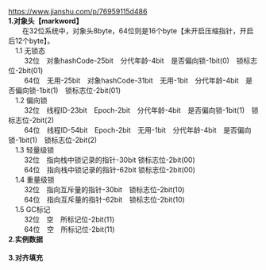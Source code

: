 https://www.jianshu.com/p/76959115d486   
**1.对象头【markword】**  
　　在32位系统中，对象头8byte，64位则是16个byte【未开启压缩指针，开启后12个byte】。  
　1.1 无锁态  
　　 32位　对象hashCode-25bit　分代年龄-4bit　是否偏向锁-1bit(0)　锁标志位-2bit(01)         
　　 64位　无用-25bit　对象hashCode-31bit　无用-1bit　分代年龄-4bit　是否偏向锁-1bit(1)　锁标志位-2bit(01)  
　1.2 偏向锁  
　　 32位　线程ID-23bit　Epoch-2bit　分代年龄-4bit　是否偏向锁-1bit(1)　锁标志位-2bit(2)  
　　 64位　线程ID-54bit　Epoch-2bit　无用-1bit　分代年龄-4bit　是否偏向锁-1bit(1)　锁标志位-2bit(2)　　  
　1.3 轻量级锁  
　　 32位　指向栈中锁记录的指针-30bit 锁标志位-2bit(00)    
　　 64位　指向栈中锁记录的指针-62bit 锁标志位-2bit(00)  
　1.4 重量级锁  
　　 32位　指向互斥量的指针-30bit　锁标志位-2bit(10)  
　　 64位　指向互斥量的指针-62bit　锁标志位-2bit(10)  
　1.5 GC标记  
　　 32位　空　所标记位-2bit(11)  
　　 64位　空　所标记位-2bit(11)
　　　　  
**2.实例数据**   
<br>
**3.对齐填充**   

